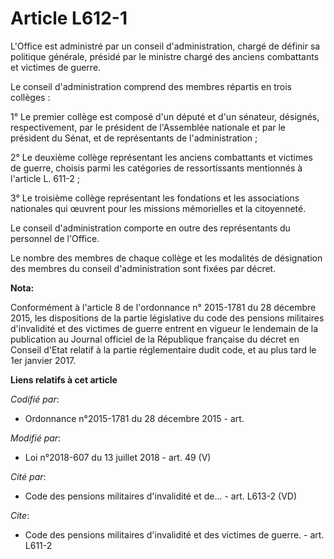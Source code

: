 # Article L612-1

L'Office est administré par un conseil d'administration, chargé de définir sa politique générale, présidé par le ministre
chargé des anciens combattants et victimes de guerre.

Le conseil d'administration comprend des membres répartis en trois collèges :

1° Le premier collège est composé d'un député et d'un sénateur, désignés, respectivement, par le président de l'Assemblée
nationale et par le président du Sénat, et de représentants de l'administration ;

2° Le deuxième collège représentant les anciens combattants et victimes de guerre, choisis parmi les catégories de
ressortissants mentionnés à l'article L. 611-2 ;

3° Le troisième collège représentant les fondations et les associations nationales qui œuvrent pour les missions mémorielles
et la citoyenneté.

Le conseil d'administration comporte en outre des représentants du personnel de l'Office.

Le nombre des membres de chaque collège et les modalités de désignation des membres du conseil d'administration sont fixées
par décret.

**Nota:**

Conformément à l'article 8 de l'ordonnance n° 2015-1781 du 28 décembre 2015, les dispositions de la partie législative du
code des pensions militaires d'invalidité et des victimes de guerre entrent en vigueur le lendemain de la publication au
Journal officiel de la République française du décret en Conseil d'Etat relatif à la partie réglementaire dudit code, et au
plus tard le 1er janvier 2017.

**Liens relatifs à cet article**

_Codifié par_:

  - Ordonnance n°2015-1781 du 28 décembre 2015 - art.

_Modifié par_:

  - Loi n°2018-607 du 13 juillet 2018 - art. 49 (V)

_Cité par_:

  - Code des pensions militaires d'invalidité et de... - art. L613-2 (VD)

_Cite_:

  - Code des pensions militaires d'invalidité et des victimes de guerre. - art. L611-2
